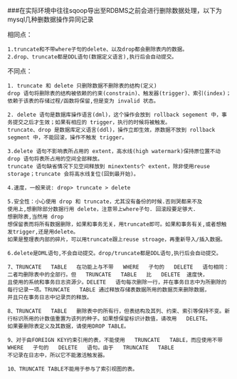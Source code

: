###在实际环境中往往sqoop导出至RDBMS之前会进行删除数据处理，以下为mysql几种删数据操作异同记录

相同点：

    1.truncate和不带where子句的delete、以及drop都会删除表内的数据。
    2.drop、truncate都是DDL语句(数据定义语言),执行后会自动提交。

不同点：

    1. truncate 和 delete 只删除数据不删除表的结构(定义)
    drop 语句将删除表的结构被依赖的约束(constrain)、触发器(trigger)、索引(index)；依赖于该表的存储过程/函数将保留,但是变为 invalid 状态。
    
    2. delete 语句是数据库操作语言(dml)，这个操作会放到 rollback segement 中，事务提交之后才生效；如果有相应的 trigger，执行的时候将被触发。
    truncate、drop 是数据库定义语言(ddl)，操作立即生效，原数据不放到 rollback segment 中，不能回滚，操作不触发 trigger。
    
    3.delete 语句不影响表所占用的 extent，高水线(high watermark)保持原位置不动
    drop 语句将表所占用的空间全部释放。
    truncate 语句缺省情况下见空间释放到 minextents个 extent，除非使用reuse storage；truncate 会将高水线复位(回到最开始)。
    
    4.速度，一般来说: drop> truncate > delete
    
    5.安全性：小心使用 drop 和 truncate，尤其没有备份的时候.否则哭都来不及
    使用上,想删除部分数据行用 delete，注意带上where子句. 回滚段要足够大.
    想删除表,当然用 drop
    想保留表而将所有数据删除，如果和事务无关，用truncate即可。如果和事务有关,或者想触发trigger,还是用delete。
    如果是整理表内部的碎片，可以用truncate跟上reuse stroage，再重新导入/插入数据。
    
    6.delete是DML语句,不会自动提交。drop/truncate都是DDL语句,执行后会自动提交。
    
    7、TRUNCATE   TABLE   在功能上与不带   WHERE   子句的   DELETE   语句相同：二者均删除表中的全部行。但   TRUNCATE   TABLE   比   DELETE  速度快，
    且使用的系统和事务日志资源少。DELETE   语句每次删除一行，并在事务日志中为所删除的每行记录一项。TRUNCATE   TABLE 通过释放存储表数据所用的数据页来删除数据，
    并且只在事务日志中记录页的释放。 
    
    8、TRUNCATE   TABLE   删除表中的所有行，但表结构及其列、约束、索引等保持不变。新行标识所用的计数值重置为该列的种子。如果想保留标识计数值，请改用   DELETE。
    如果要删除表定义及其数据，请使用DROP TABLE。  
    
    9、对于由FOREIGN KEY约束引用的表，不能使用   TRUNCATE   TABLE，而应使用不带   WHERE   子句的   DELETE   语句。由于   TRUNCATE   TABLE   
    不记录在日志中，所以它不能激活触发器。
    
    10、TRUNCATE TABLE不能用于参与了索引视图的表。  
